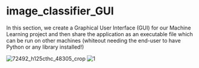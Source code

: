 # image_classifier_GUI
In this section, we create a Graphical User Interface (GUI) for our Machine Learning project and then share the application as an executable file which can be run on other machines (whiteout needing the end-user to have Python or any library installed!)

![72492_h125cthc_48305_crop](https://user-images.githubusercontent.com/47735540/116538616-54177780-a91a-11eb-94c8-2160d8f8e14f.jpg=250x250)
![1](https://user-images.githubusercontent.com/47735540/116538701-75786380-a91a-11eb-98fa-7c683d50058d.png)


